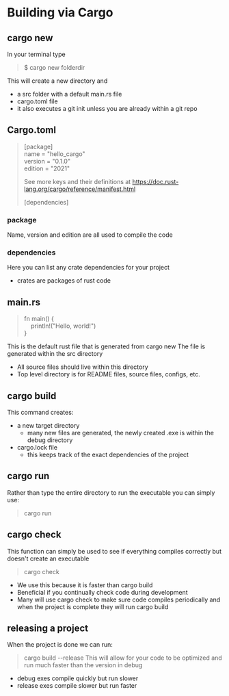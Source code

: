 # Building via Cargo
## cargo new
In your terminal type
>$ cargo new folderdir

This will create a new directory and 
- a src folder with a default main.rs file
- cargo.toml file
- it also executes a git init unless you are already within a git repo
## Cargo.toml
>[package]  
>name = "hello_cargo"  
>version = "0.1.0"  
>edition = "2021"  
>  
>  See more keys and their definitions at https://doc.rust-lang.org/cargo/reference/manifest.html
>  
>[dependencies]  
### package
Name, version and edition are all used to compile the code
### dependencies
Here you can list any crate dependencies for your project
- crates are packages of rust code

## main.rs
> fn main() {  
> &nbsp;&nbsp;&nbsp;&nbsp;println!("Hello, world!")  
>}

This is the default rust file that is generated from cargo new
The file is generated within the src directory
- All source files should live within this directory
- Top level directory is for README files, source files, configs, etc.
## cargo build
This command creates:
- a new target directory
    - many new files are generated, the newly created .exe is within the debug directory
- cargo.lock file
    - this keeps track of the exact dependencies of the project 
## cargo run
Rather than type the entire directory to run the executable you can simply use:
> cargo run
## cargo check
This function can simply be used to see if everything compiles correctly but doesn't create an executable
> cargo check
- We use this because it is faster than cargo build
- Beneficial if you continually check code during development
- Many will use cargo check to make sure code compiles periodically and when the project is complete they will run cargo build
## releasing a project
When the project is done we can run:
> cargo build --release
This will allow for your code to be optimized and run much faster than the version in debug
- debug exes compile quickly but run slower
- release exes compile slower but run faster
